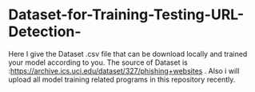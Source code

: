 # Dataset-for-Training-Testing-URL-Detection-
Here I give the Dataset .csv file that can be download locally and trained your model according to you. The source of Dataset is :https://archive.ics.uci.edu/dataset/327/phishing+websites . Also i will upload all model training related programs in this repository recently.
